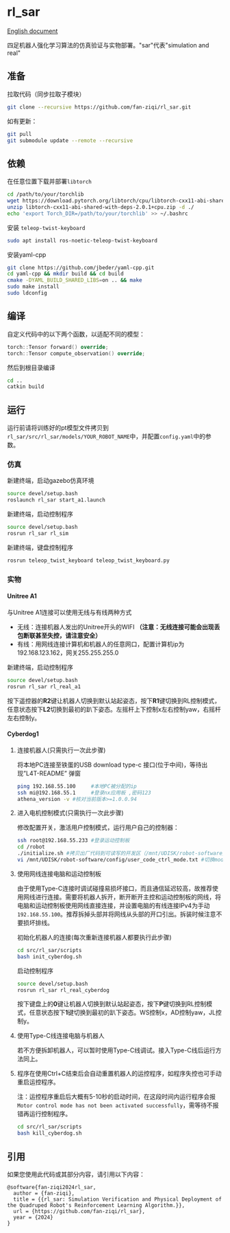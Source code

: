 # rl_sar

[English document](README.md)

四足机器人强化学习算法的仿真验证与实物部署。"sar"代表"simulation and real"

## 准备

拉取代码（同步拉取子模块）

```bash
git clone --recursive https://github.com/fan-ziqi/rl_sar.git
```

如有更新：

```bash
git pull
git submodule update --remote --recursive
```

## 依赖

在任意位置下载并部署`libtorch`

```bash
cd /path/to/your/torchlib
wget https://download.pytorch.org/libtorch/cpu/libtorch-cxx11-abi-shared-with-deps-2.0.1%2Bcpu.zip
unzip libtorch-cxx11-abi-shared-with-deps-2.0.1+cpu.zip -d ./
echo 'export Torch_DIR=/path/to/your/torchlib' >> ~/.bashrc
```

安装 `teleop-twist-keyboard` 

```bash
sudo apt install ros-noetic-teleop-twist-keyboard
```

安装yaml-cpp

```bash
git clone https://github.com/jbeder/yaml-cpp.git
cd yaml-cpp && mkdir build && cd build
cmake -DYAML_BUILD_SHARED_LIBS=on .. && make
sudo make install
sudo ldconfig
```

## 编译

自定义代码中的以下两个函数，以适配不同的模型：

```cpp
torch::Tensor forward() override;
torch::Tensor compute_observation() override;
```

然后到根目录编译

```bash
cd ..
catkin build
```

## 运行

运行前请将训练好的pt模型文件拷贝到`rl_sar/src/rl_sar/models/YOUR_ROBOT_NAME`中，并配置`config.yaml`中的参数。

### 仿真

新建终端，启动gazebo仿真环境

```bash
source devel/setup.bash
roslaunch rl_sar start_a1.launch
```

新建终端，启动控制程序

```bash
source devel/setup.bash
rosrun rl_sar rl_sim
```

新建终端，键盘控制程序

```bash
rosrun teleop_twist_keyboard teleop_twist_keyboard.py
```

### 实物

#### Unitree A1

与Unitree A1连接可以使用无线与有线两种方式

* 无线：连接机器人发出的Unitree开头的WIFI **（注意：无线连接可能会出现丢包断联甚至失控，请注意安全）**
* 有线：用网线连接计算机和机器人的任意网口，配置计算机ip为192.168.123.162，网关255.255.255.0

新建终端，启动控制程序

```bash
source devel/setup.bash
rosrun rl_sar rl_real_a1
```

按下遥控器的**R2**键让机器人切换到默认站起姿态，按下**R1**键切换到RL控制模式，任意状态按下**L2**切换到最初的趴下姿态。左摇杆上下控制x左右控制yaw，右摇杆左右控制y。

#### Cyberdog1

1. 连接机器人(只需执行一次此步骤)

    将本地PC连接至铁蛋的USB download type-c 接口(位于中间)，等待出现”L4T-README” 弹窗

    ```bash
    ping 192.168.55.100     #本地PC被分配的ip
    ssh mi@192.168.55.1     #登录nx应用板 ,密码123
    athena_version -v #核对当前版本>=1.0.0.94
    ```
    
2. 进入电机控制模式(只需执行一次此步骤)

    修改配置开关，激活用户控制模式，运行用户自己的控制器：

    ```bash
    ssh root@192.168.55.233 #登录运动控制板
    cd /robot
    ./initialize.sh #拷贝出厂代码到可读写的开发区（/mnt/UDISK/robot-software），切换到开发者模式，仅需执行一次
    vi /mnt/UDISK/robot-software/config/user_code_ctrl_mode.txt #切换mode:1(0:默认模式，1用户代码控制电机模式),重启机器人生效
    ```

3. 使用网线连接电脑和运动控制板

    由于使用Type-C连接时调试碰撞易损坏接口，而且通信延迟较高，故推荐使用网线进行连接。需要将机器人拆开，断开断开主控和运动控制板的网线，将电脑和运动控制板使用网线直接连接，并设置电脑的有线连接IPv4为手动`192.168.55.100`。推荐拆掉头部并将网线从头部的开口引出。拆装时候注意不要损坏排线。

    

    初始化机器人的连接(每次重新连接机器人都要执行此步骤)

    ```bash
    cd src/rl_sar/scripts
    bash init_cyberdog.sh
    ```
    
    启动控制程序
    
    ```bash
    source devel/setup.bash
    rosrun rl_sar rl_real_cyberdog
    ```
    
    按下键盘上的**0**键让机器人切换到默认站起姿态，按下**P**键切换到RL控制模式，任意状态按下**1**键切换到最初的趴下姿态。WS控制x，AD控制yaw，JL控制y。

4. 使用Type-C线连接电脑与机器人

    若不方便拆卸机器人，可以暂时使用Type-C线调试。接入Type-C线后运行方法同上。

5. 程序在使用Ctrl+C结束后会自动重置机器人的运控程序，如程序失控也可手动重启运控程序。
   
   注：运控程序重启后大概有5-10秒的启动时间，在这段时间内运行程序会报`Motor control mode has not been activated successfully`，需等待不报错再运行控制程序。

    ```bash
    cd src/rl_sar/scripts
    bash kill_cyberdog.sh
    ```

## 引用

如果您使用此代码或其部分内容，请引用以下内容：

```
@software{fan-ziqi2024rl_sar,
  author = {fan-ziqi},
  title = {{rl_sar: Simulation Verification and Physical Deployment of the Quadruped Robot's Reinforcement Learning Algorithm.}},
  url = {https://github.com/fan-ziqi/rl_sar},
  year = {2024}
}
```